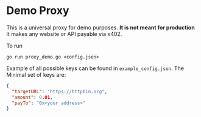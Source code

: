 # Demo Proxy

This is a universal proxy for demo purposes. **It is not meant for production** It makes any website or API payable via x402.

To run

```
go run proxy_demo.go <config.json>
```

Example of all possible keys can be found in `example_config.json`. The Minimal set of keys are:

```json
{
  "targetURL": "https://httpbin.org",
  "amount": 0.01,
  "payTo": "0x<your address>"
}
```
